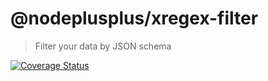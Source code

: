 # @nodeplusplus/xregex-filter

> Filter your data by JSON schema

[![Coverage Status](https://coveralls.io/repos/github/nodeplusplus/xregex-filter/badge.svg)](https://coveralls.io/github/nodeplusplus/xregex-filter)
